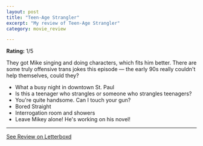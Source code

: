 ```yaml
---
layout: post
title: "Teen-Age Strangler"
excerpt: "My review of Teen-Age Strangler"
category: movie_review

---
```


**Rating:** 1/5

They got Mike singing and doing characters, which fits him better. There are some truly offensive trans jokes this episode — the early 90s really couldn't help themselves, could they?

* What a busy night in downtown St. Paul
* Is this a teenager who strangles or someone who strangles teenagers?
* You're quite handsome. Can I touch your gun?
* Bored Straight
* Interrogation room and showers
* Leave Mikey alone! He's working on his novel!

<hr>

[See Review on Letterboxd](https://boxd.it/5bnQQN)

